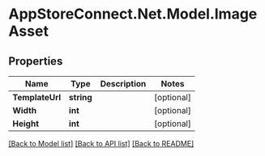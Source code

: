 # AppStoreConnect.Net.Model.ImageAsset

## Properties

Name | Type | Description | Notes
------------ | ------------- | ------------- | -------------
**TemplateUrl** | **string** |  | [optional] 
**Width** | **int** |  | [optional] 
**Height** | **int** |  | [optional] 

[[Back to Model list]](../README.md#documentation-for-models) [[Back to API list]](../README.md#documentation-for-api-endpoints) [[Back to README]](../README.md)

